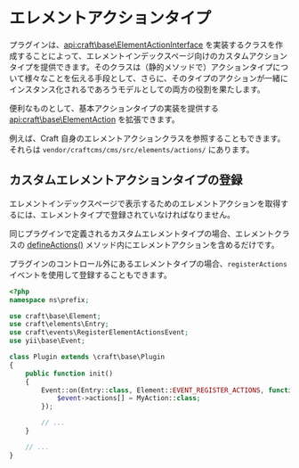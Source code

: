 # エレメントアクションタイプ

プラグインは、<api:craft\base\ElementActionInterface> を実装するクラスを作成することによって、エレメントインデックスページ向けのカスタムアクションタイプを提供できます。そのクラスは（静的メソッドで）アクションタイプについて様々なことを伝える手段として、さらに、そのタイプのアクションが一緒にインスタンス化されるであろうモデルとしての両方の役割を果たします。

便利なものとして、基本アクションタイプの実装を提供する <api:craft\base\ElementAction> を拡張できます。

例えば、Craft 自身のエレメントアクションクラスを参照することもできます。それらは `vendor/craftcms/cms/src/elements/actions/` にあります。

## カスタムエレメントアクションタイプの登録

エレメントインデックスページで表示するためのエレメントアクションを取得するには、エレメントタイプで登録されていなければなりません。

同じプラグインで定義されるカスタムエレメントタイプの場合、エレメントクラスの [defineActions()](element-types.md#index-page-actions) メソッド内にエレメントアクションを含めるだけです。

プラグインのコントロール外にあるエレメントタイプの場合、`registerActions` イベントを使用して登録することもできます。

```php
<?php
namespace ns\prefix;

use craft\base\Element;
use craft\elements\Entry;
use craft\events\RegisterElementActionsEvent;
use yii\base\Event;

class Plugin extends \craft\base\Plugin
{
    public function init()
    {
        Event::on(Entry::class, Element::EVENT_REGISTER_ACTIONS, function(RegisterElementActionsEvent $event) {
            $event->actions[] = MyAction::class;
        });

        // ...
    }

    // ...
}
```
